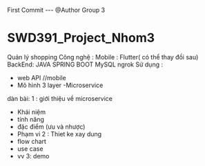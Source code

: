 First Commit  ---  @Author Group 3 
# SWD391_Project_Nhom3
Quản lý shopping 
Công nghệ : 
Mobile :
Flutter( có thể thay đồi sau)
BackEnd:
JAVA SPRING BOOT 
MySQL 
ngrok
Sử dụng :
- web API //mobile
- Mô hình 3 layer
-Microservice

dàn bài:
1 : giới thiệu về microservice 
- Khái niệm
- tính năng 
- đặc điểm (ưu và nhược)
- Phạm vi 
2 : Thiet ke xay dung 
- flow chart 
- use case
- vv
3: demo

